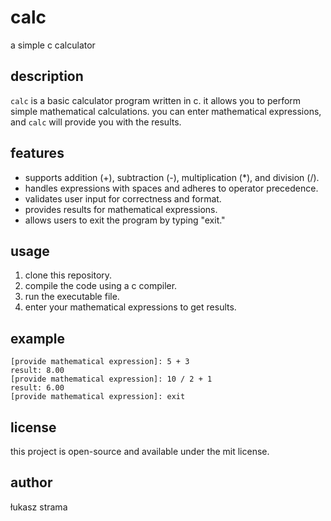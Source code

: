 # calc

a simple c calculator

## description

`calc` is a basic calculator program written in c. it allows you to perform simple mathematical calculations. you can enter mathematical expressions, and `calc` will provide you with the results.

## features

- supports addition (+), subtraction (-), multiplication (*), and division (/).
- handles expressions with spaces and adheres to operator precedence.
- validates user input for correctness and format.
- provides results for mathematical expressions.
- allows users to exit the program by typing "exit."

## usage

1. clone this repository.
2. compile the code using a c compiler.
3. run the executable file.
4. enter your mathematical expressions to get results.

## example

```
[provide mathematical expression]: 5 + 3
result: 8.00
[provide mathematical expression]: 10 / 2 + 1
result: 6.00
[provide mathematical expression]: exit
```


## license

this project is open-source and available under the mit license.

## author

łukasz strama

